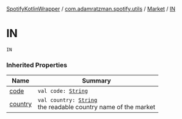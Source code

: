 [SpotifyKotlinWrapper](../../index.md) / [com.adamratzman.spotify.utils](../index.md) / [Market](index.md) / [IN](./-i-n.md)

# IN

`IN`

### Inherited Properties

| Name | Summary |
|---|---|
| [code](code.md) | `val code: `[`String`](https://kotlinlang.org/api/latest/jvm/stdlib/kotlin/-string/index.html) |
| [country](country.md) | `val country: `[`String`](https://kotlinlang.org/api/latest/jvm/stdlib/kotlin/-string/index.html)<br>the readable country name of the market |
